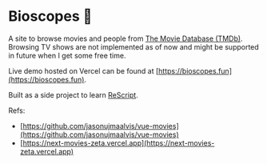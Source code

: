 # Bioscopes   🎥 

A site to browse movies and people from [The Movie Database (TMDb)](https://developers.themoviedb.org/3).
<br/>Browsing TV shows are not implemented as of now and might be supported in future when I get some free time.

Live demo hosted on Vercel can be found at [https://bioscopes.fun](https://bioscopes.fun).

Built as a side project to learn [ReScript](https://rescript-lang.org/).


Refs:
- [https://github.com/jasonujmaalvis/vue-movies](https://github.com/jasonujmaalvis/vue-movies)
- [https://next-movies-zeta.vercel.app](https://next-movies-zeta.vercel.app)

